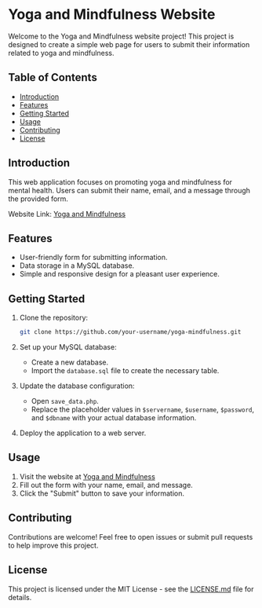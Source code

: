 
# Yoga and Mindfulness Website

Welcome to the Yoga and Mindfulness website project! This project is designed to create a simple web page for users to submit their information related to yoga and mindfulness.

## Table of Contents
- [Introduction](#introduction)
- [Features](#features)
- [Getting Started](#getting-started)
- [Usage](#usage)
- [Contributing](#contributing)
- [License](#license)

## Introduction
This web application focuses on promoting yoga and mindfulness for mental health. Users can submit their name, email, and a message through the provided form.

Website Link: [Yoga and Mindfulness](https://suanon.com.vn) <!-- Replace with your actual link -->

## Features
- User-friendly form for submitting information.
- Data storage in a MySQL database.
- Simple and responsive design for a pleasant user experience.

## Getting Started
1. Clone the repository:
   ```bash
   git clone https://github.com/your-username/yoga-mindfulness.git
   ```

2. Set up your MySQL database:
   - Create a new database.
   - Import the `database.sql` file to create the necessary table.

3. Update the database configuration:
   - Open `save_data.php`.
   - Replace the placeholder values in `$servername`, `$username`, `$password`, and `$dbname` with your actual database information.

4. Deploy the application to a web server.

## Usage
1. Visit the website at [Yoga and Mindfulness](#) <!-- Replace with your actual link -->
2. Fill out the form with your name, email, and message.
3. Click the "Submit" button to save your information.

## Contributing
Contributions are welcome! Feel free to open issues or submit pull requests to help improve this project.

## License
This project is licensed under the MIT License - see the [LICENSE.md](LICENSE.md) file for details.
```

